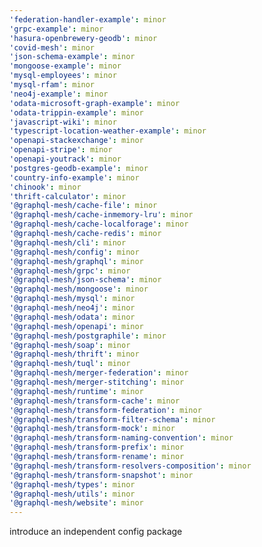 ```yaml
---
'federation-handler-example': minor
'grpc-example': minor
'hasura-openbrewery-geodb': minor
'covid-mesh': minor
'json-schema-example': minor
'mongoose-example': minor
'mysql-employees': minor
'mysql-rfam': minor
'neo4j-example': minor
'odata-microsoft-graph-example': minor
'odata-trippin-example': minor
'javascript-wiki': minor
'typescript-location-weather-example': minor
'openapi-stackexchange': minor
'openapi-stripe': minor
'openapi-youtrack': minor
'postgres-geodb-example': minor
'country-info-example': minor
'chinook': minor
'thrift-calculator': minor
'@graphql-mesh/cache-file': minor
'@graphql-mesh/cache-inmemory-lru': minor
'@graphql-mesh/cache-localforage': minor
'@graphql-mesh/cache-redis': minor
'@graphql-mesh/cli': minor
'@graphql-mesh/config': minor
'@graphql-mesh/graphql': minor
'@graphql-mesh/grpc': minor
'@graphql-mesh/json-schema': minor
'@graphql-mesh/mongoose': minor
'@graphql-mesh/mysql': minor
'@graphql-mesh/neo4j': minor
'@graphql-mesh/odata': minor
'@graphql-mesh/openapi': minor
'@graphql-mesh/postgraphile': minor
'@graphql-mesh/soap': minor
'@graphql-mesh/thrift': minor
'@graphql-mesh/tuql': minor
'@graphql-mesh/merger-federation': minor
'@graphql-mesh/merger-stitching': minor
'@graphql-mesh/runtime': minor
'@graphql-mesh/transform-cache': minor
'@graphql-mesh/transform-federation': minor
'@graphql-mesh/transform-filter-schema': minor
'@graphql-mesh/transform-mock': minor
'@graphql-mesh/transform-naming-convention': minor
'@graphql-mesh/transform-prefix': minor
'@graphql-mesh/transform-rename': minor
'@graphql-mesh/transform-resolvers-composition': minor
'@graphql-mesh/transform-snapshot': minor
'@graphql-mesh/types': minor
'@graphql-mesh/utils': minor
'@graphql-mesh/website': minor
---
```


introduce an independent config package
